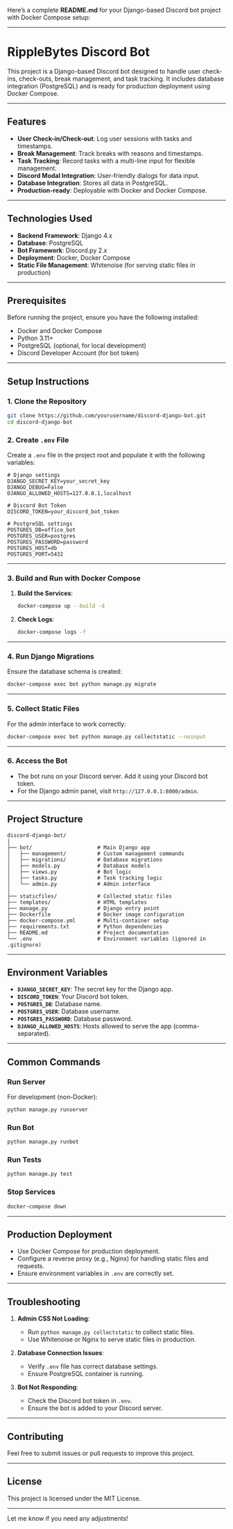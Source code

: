 Here’s a complete **README.md** for your Django-based Discord bot project with Docker Compose setup:

---

# **RippleBytes Discord Bot**

This project is a Django-based Discord bot designed to handle user check-ins, check-outs, break management, and task tracking. It includes database integration (PostgreSQL) and is ready for production deployment using Docker Compose.

---

## **Features**
- **User Check-in/Check-out**: Log user sessions with tasks and timestamps.
- **Break Management**: Track breaks with reasons and timestamps.
- **Task Tracking**: Record tasks with a multi-line input for flexible management.
- **Discord Modal Integration**: User-friendly dialogs for data input.
- **Database Integration**: Stores all data in PostgreSQL.
- **Production-ready**: Deployable with Docker and Docker Compose.

---

## **Technologies Used**
- **Backend Framework**: Django 4.x
- **Database**: PostgreSQL
- **Bot Framework**: Discord.py 2.x
- **Deployment**: Docker, Docker Compose
- **Static File Management**: Whitenoise (for serving static files in production)

---

## **Prerequisites**
Before running the project, ensure you have the following installed:
- Docker and Docker Compose
- Python 3.11+
- PostgreSQL (optional, for local development)
- Discord Developer Account (for bot token)

---

## **Setup Instructions**

### **1. Clone the Repository**
```bash
git clone https://github.com/yourusername/discord-django-bot.git
cd discord-django-bot
```

### **2. Create `.env` File**
Create a `.env` file in the project root and populate it with the following variables:

```env
# Django settings
DJANGO_SECRET_KEY=your_secret_key
DJANGO_DEBUG=False
DJANGO_ALLOWED_HOSTS=127.0.0.1,localhost

# Discord Bot Token
DISCORD_TOKEN=your_discord_bot_token

# PostgreSQL settings
POSTGRES_DB=office_bot
POSTGRES_USER=postgres
POSTGRES_PASSWORD=password
POSTGRES_HOST=db
POSTGRES_PORT=5432
```

---

### **3. Build and Run with Docker Compose**
1. **Build the Services**:
   ```bash
   docker-compose up --build -d
   ```
2. **Check Logs**:
   ```bash
   docker-compose logs -f
   ```

---

### **4. Run Django Migrations**
Ensure the database schema is created:
```bash
docker-compose exec bot python manage.py migrate
```

---

### **5. Collect Static Files**
For the admin interface to work correctly:
```bash
docker-compose exec bot python manage.py collectstatic --noinput
```

---

### **6. Access the Bot**
- The bot runs on your Discord server. Add it using your Discord bot token.
- For the Django admin panel, visit `http://127.0.0.1:8000/admin`.

---

## **Project Structure**
```plaintext
discord-django-bot/
│
├── bot/                     # Main Django app
│   ├── management/          # Custom management commands
│   ├── migrations/          # Database migrations
│   ├── models.py            # Database models
│   ├── views.py             # Bot logic
│   ├── tasks.py             # Task tracking logic
│   └── admin.py             # Admin interface
│
├── staticfiles/             # Collected static files
├── templates/               # HTML templates
├── manage.py                # Django entry point
├── Dockerfile               # Docker image configuration
├── docker-compose.yml       # Multi-container setup
├── requirements.txt         # Python dependencies
├── README.md                # Project documentation
└── .env                     # Environment variables (ignored in .gitignore)
```

---

## **Environment Variables**
- **`DJANGO_SECRET_KEY`**: The secret key for the Django app.
- **`DISCORD_TOKEN`**: Your Discord bot token.
- **`POSTGRES_DB`**: Database name.
- **`POSTGRES_USER`**: Database username.
- **`POSTGRES_PASSWORD`**: Database password.
- **`DJANGO_ALLOWED_HOSTS`**: Hosts allowed to serve the app (comma-separated).

---

## **Common Commands**

### **Run Server**
For development (non-Docker):
```bash
python manage.py runserver
```

### **Run Bot**
```bash
python manage.py runbot
```

### **Run Tests**
```bash
python manage.py test
```

### **Stop Services**
```bash
docker-compose down
```

---

## **Production Deployment**
- Use Docker Compose for production deployment.
- Configure a reverse proxy (e.g., Nginx) for handling static files and requests.
- Ensure environment variables in `.env` are correctly set.

---

## **Troubleshooting**

1. **Admin CSS Not Loading**:
   - Run `python manage.py collectstatic` to collect static files.
   - Use Whitenoise or Nginx to serve static files in production.

2. **Database Connection Issues**:
   - Verify `.env` file has correct database settings.
   - Ensure PostgreSQL container is running.

3. **Bot Not Responding**:
   - Check the Discord bot token in `.env`.
   - Ensure the bot is added to your Discord server.

---

## **Contributing**
Feel free to submit issues or pull requests to improve this project.

---

## **License**
This project is licensed under the MIT License.

--- 

Let me know if you need any adjustments!